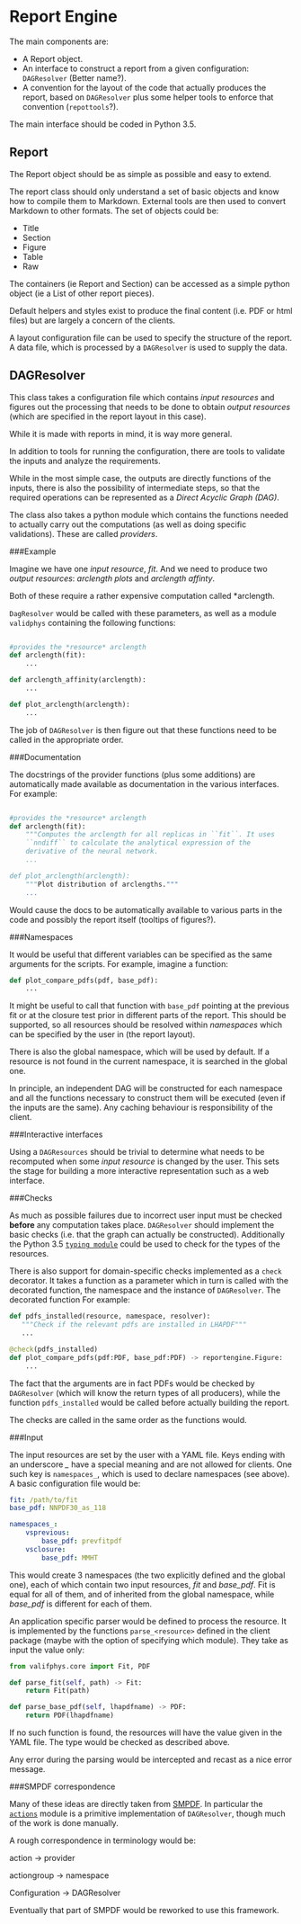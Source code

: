 Report Engine
=============

The main components are:

 - A Report object. 
 - An interface to construct a report from a given configuration:
	 `DAGResolver` (Better name?).
 - A convention for the layout of the code that actually produces the
	 report, based on `DAGResolver` plus some helper tools to enforce
	 that convention (`repottools`?).

The main interface should be coded in Python 3.5.

Report
------

The Report object should be as simple as possible and easy to extend.

The report class should only understand a set of basic objects and
know how to compile them to Markdown. External tools are then used to
convert Markdown to other formats. The set of objects could be:

 - Title
 - Section
 - Figure
 - Table
 - Raw

The containers (ie Report and Section) can be accessed as
a simple python object (ie a List of other report pieces).

Default helpers and styles exist to produce the final content (i.e.
PDF or html files) but are largely a concern of the clients.

A layout configuration file can be used to specify the structure of
the report. A data file, which is processed by a `DAGResolver` is used
to supply the data.

DAGResolver
-----------

This class takes a configuration file which contains *input resources*
and figures out the processing that needs to be done to obtain *output
resources* (which are specified in the report layout in this case). 

While it is made with reports in mind, it is way more general.

In addition to tools for running the configuration, there are tools to
validate the inputs and analyze the requirements.

While in the most simple case, the outputs are directly functions of
the inputs, there is also the possibility of intermediate steps, so
that the required operations can be represented as a *Direct Acyclic
Graph (DAG)*.

The class also takes a python module which contains the functions
needed to actually carry out the computations (as well as doing
specific validations). These are called *providers*.

###Example

Imagine we have one *input resource*, *fit*. And we need to produce
two *output resources*: *arclength plots* and *arclength affinty*.

Both of these require a rather expensive computation called
*arclength.

`DagResolver` would be called with these parameters, as well as
a module `validphys` containing the following functions:

```python

#provides the *resource* arclength
def arclength(fit):
    ...

def arclength_affinity(arclength):
    ...

def plot_arclength(arclength):
    ...

```

The job of `DAGResolver` is then figure out that these functions need
to be called in the appropriate order. 


###Documentation

The docstrings of the provider functions (plus some additions) are
automatically made available as documentation in the various
interfaces. For example:

```python

#provides the *resource* arclength
def arclength(fit):
    """Computes the arclength for all replicas in ``fit``. It uses
	``nndiff`` to calculate the analytical expression of the
	derivative of the neural network.
    ...

def plot_arclength(arclength):
    """Plot distribution of arclengths."""
    ...
```

Would cause the docs to be automatically available to various parts in
the code and possibly the report itself (tooltips of figures?).


###Namespaces

It would be useful that different variables can be specified as the
same arguments for the scripts. For example, imagine a function:

```python
def plot_compare_pdfs(pdf, base_pdf):
    ...
```

It might be useful to call that function with `base_pdf` pointing at
the previous fit or at the closure test prior in different parts of
the report. This should be supported, so all resources should be
resolved within *namespaces* which can be specified by the user in (the
report layout). 

There is also the global namespace, which will be used by default. If
a resource is not found in the current namespace, it is searched in
the global one.

In principle, an independent DAG will be constructed for each
namespace and all the functions necessary to construct them will be
executed (even if the inputs are the same). Any caching behaviour is
responsibility of the client.

###Interactive interfaces

Using a `DAGResources` should be trivial to determine what needs to be
recomputed when some *input resource* is changed by the user. This
sets the stage for building a more interactive representation such as
a web interface.

###Checks

As much as possible failures due to incorrect user input must be
checked **before** any computation takes place. `DAGResolver` should
implement the basic checks (i.e. that the graph can actually be
constructed). Additionally the Python 3.5 [`typing
module`](https://docs.python.org/3/library/typing.html) could be used
to check for the types of the resources.

There is also support for domain-specific checks implemented as
a `check` decorator. It takes a function as a parameter which in turn
is called with the decorated function, the namespace and the instance
of `DAGResolver`. The decorated function  For example:

```python
def pdfs_installed(resource, namespace, resolver):
   """Check if the relevant pdfs are installed in LHAPDF"""
   ...

@check(pdfs_installed)
def plot_compare_pdfs(pdf:PDF, base_pdf:PDF) -> reportengine.Figure:
    ...
```

The fact that the arguments are in fact PDFs would be checked by
`DAGResolver` (which will know the return types of all producers),
while the function `pdfs_installed` would be called before actually
building the report.

The checks are called in the same order as the functions would.

###Input

The input resources are set by the user with a YAML file.  Keys ending
with an underscore *_* have a special meaning and are not allowed for
clients. One such key is `namespaces_`, which is used to declare
namespaces (see above).  A basic configuration file would be:

```yaml
fit: /path/to/fit
base_pdf: NNPDF30_as_118

namespaces_:
    vsprevious:
	    base_pdf: prevfitpdf
	vsclosure:
	    base_pdf: MMHT
```

This would create 3 namespaces (the two explicitly defined and the
global one), each of which contain two input
resources,  *fit* and *base_pdf*. Fit is equal for all of them, and of
inherited from the global namespace, while *base_pdf* is different for
each of them.

An application specific parser would be defined to process the
resource. It is implemented by the functions `parse_<resource>`
defined in the client package (maybe with the option of specifying
which module). They take as input the value only:

```python
from valifphys.core import Fit, PDF

def parse_fit(self, path) -> Fit:
	return Fit(path)

def parse_base_pdf(self, lhapdfname) -> PDF:
	return PDF(lhapdfname)

```

If no such function is found, the resources will have the value given
in the YAML file. The type would  be checked as described above.

Any error during the parsing would be intercepted and recast as a nice
error message.

###SMPDF correspondence

Many of these ideas are directly taken from
[SMPDF](https://github.com/scarrazza/smpdf). In particular the
[`actions`](https://github.com/scarrazza/smpdf/blob/master/src/smpdflib/actions.py)
module is a primitive implementation of `DAGResolver`, though much of
the work is done manually.

A rough correspondence in terminology would be:

action -> provider

actiongroup -> namespace

Configuration -> DAGResolver

Eventually that part of SMPDF would be reworked to use this framework.
